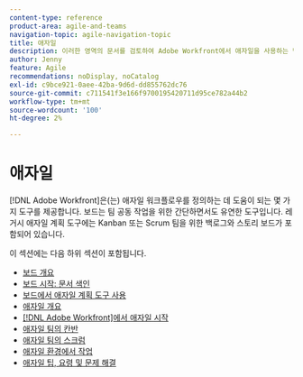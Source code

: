 ```yaml
---
content-type: reference
product-area: agile-and-teams
navigation-topic: agile-navigation-topic
title: 애자일
description: 이러한 영역의 문서를 검토하여 Adobe Workfront에서 애자일을 사용하는 방법을 알아보십시오.
author: Jenny
feature: Agile
recommendations: noDisplay, noCatalog
exl-id: c9bce921-0aee-42ba-9d6d-dd855762dc76
source-git-commit: c711541f3e166f9700195420711d95ce782a44b2
workflow-type: tm+mt
source-wordcount: '100'
ht-degree: 2%

---
```


# 애자일

[!DNL Adobe Workfront]은(는) 애자일 워크플로우를 정의하는 데 도움이 되는 몇 가지 도구를 제공합니다. 보드는 팀 공동 작업을 위한 간단하면서도 유연한 도구입니다. 레거시 애자일 계획 도구에는 Kanban 또는 Scrum 팀을 위한 백로그와 스토리 보드가 포함되어 있습니다.

이 섹션에는 다음 하위 섹션이 포함됩니다.

* [보드 개요](../agile/boards-overview.md)
* [보드 시작: 문서 색인](../agile/get-started-with-boards/get-started-with-boards.md)
* [보드에서 애자일 계획 도구 사용](/help/quicksilver/agile/use-boards-agile-planning-tools/agile-planning-tools-overview.md)
* [애자일 개요](../agile/agile-overview.md)
* [&#x200B; [!DNL Adobe Workfront]에서 애자일 시작](../agile/get-started-with-agile-in-workfront/get-started-with-agile.md)
* [애자일 팀의 칸반](../agile/use-kanban-in-an-agile-team/using-kanban-in-an-agile-team.md)
* [애자일 팀의 스크럼](../agile/use-scrum-in-an-agile-team/scrum-in-an-agile-team.md)
* [애자일 환경에서 작업](../agile/work-in-an-agile-environment/work-in-an-agile-environment.md)
* [애자일 팁, 요령 및 문제 해결](../agile/tips-tricks-and-troubleshooting/tips-tricks-troubleshooting-agile.md)

